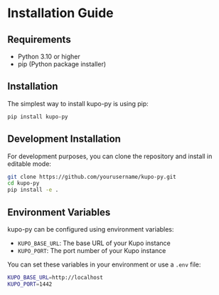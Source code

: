 # Installation Guide

## Requirements

- Python 3.10 or higher
- pip (Python package installer)

## Installation

The simplest way to install kupo-py is using pip:

```bash
pip install kupo-py
```

## Development Installation

For development purposes, you can clone the repository and install in editable mode:

```bash
git clone https://github.com/yourusername/kupo-py.git
cd kupo-py
pip install -e .
```

## Environment Variables

kupo-py can be configured using environment variables:

- `KUPO_BASE_URL`: The base URL of your Kupo instance
- `KUPO_PORT`: The port number of your Kupo instance

You can set these variables in your environment or use a `.env` file:

```bash
KUPO_BASE_URL=http://localhost
KUPO_PORT=1442
``` 